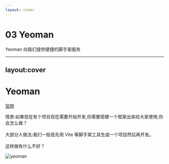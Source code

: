 ```yaml
---
layout: cover
---
```

# 03 Yeoman
<div class="flex justify-center">
<p class="w-80 text-center text-zinc-300">Yeoman 向我们提供便捷的脚手架服务</p>
</div>

---
layout:cover
---
# Yeoman

[官网](https://yeoman.io/)

<div grid="~ cols-2 gap-4">

<div class="h-85 flex justify-center items-center">

<div v-if="$slidev.nav.clicks === 0" class="w-96 text-c">
<p>
情景:如果现在有个项目现在需要开始开发,你需要搭建一个框架出来给大家使用,你会怎么做？<br/>
<br/>大部分人做法:我们一般首先用 Vite 等脚手架工具生成一个项目然后再开发。
<br/><br/>
这样做有什么不好？
</p>

</div>
</div>
<div class="flex justify-center flex-col h-85">

![yeoman](https://yeoman.io/static/illustration-home-inverted.91b07808be.png)
</div>

</div>